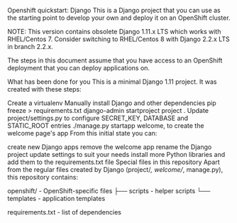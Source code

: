 Openshift quickstart: Django
This is a Django project that you can use as the starting point to develop your own and deploy it on an OpenShift cluster.

NOTE: This version contains obsolete Django 1.11.x LTS which works with RHEL/Centos 7. Consider switching to RHEL/Centos 8 with Django 2.2.x LTS in branch 2.2.x.

The steps in this document assume that you have access to an OpenShift deployment that you can deploy applications on.

What has been done for you
This is a minimal Django 1.11 project. It was created with these steps:

Create a virtualenv
Manually install Django and other dependencies
pip freeze > requirements.txt
django-admin startproject project .
Update project/settings.py to configure SECRET_KEY, DATABASE and STATIC_ROOT entries
./manage.py startapp welcome, to create the welcome page's app
From this initial state you can:

create new Django apps
remove the welcome app
rename the Django project
update settings to suit your needs
install more Python libraries and add them to the requirements.txt file
Special files in this repository
Apart from the regular files created by Django (project/*, welcome/*, manage.py), this repository contains:

openshift/         - OpenShift-specific files
├── scripts        - helper scripts
└── templates      - application templates

requirements.txt   - list of dependencies
